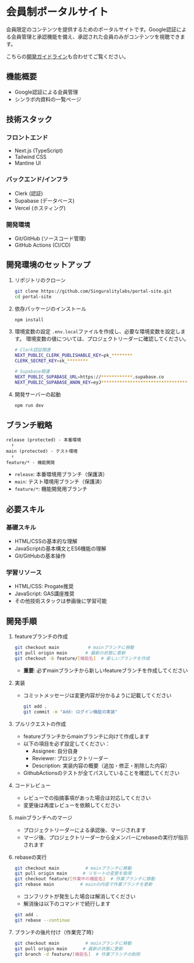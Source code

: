 # 会員制ポータルサイト

会員限定のコンテンツを提供するためのポータルサイトです。Google認証による会員管理と承認機能を備え、承認された会員のみがコンテンツを視聴できます。  

こちらの[開発ガイドライン](https://github.com/Singuralitylabs/portal-site/wiki/%E3%83%9D%E3%83%BC%E3%82%BF%E3%83%AB%E3%82%B5%E3%82%A4%E3%83%88%E9%96%8B%E7%99%BA%E3%82%AC%E3%82%A4%E3%83%89%E3%83%A9%E3%82%A4%E3%83%B3)も合わせてご覧ください。 

## 機能概要

- Google認証による会員管理
- シンラボ内資料の一覧ページ

## 技術スタック

### フロントエンド

- Next.js (TypeScript)
- Tailwind CSS
- Mantine UI

### バックエンド/インフラ

- Clerk (認証)
- Supabase (データベース)
- Vercel (ホスティング)

### 開発環境

- Git/GitHub (ソースコード管理)
- GitHub Actions (CI/CD)

## 開発環境のセットアップ

1. リポジトリのクローン

   ```bash
   git clone https://github.com/Singuralitylabs/portal-site.git
   cd portal-site
   ```

2. 依存パッケージのインストール

   ```bash
   npm install
   ```

3. 環境変数の設定
   `.env.local`ファイルを作成し、必要な環境変数を設定します。
   環境変数の値については、プロジェクトリーダーに確認してください。

   ```bash
   # Clerk認証関連
   NEXT_PUBLIC_CLERK_PUBLISHABLE_KEY=pk_********
   CLERK_SECRET_KEY=sk_********

   # Supabase関連
   NEXT_PUBLIC_SUPABASE_URL=https://************.supabase.co
   NEXT_PUBLIC_SUPABASE_ANON_KEY=eyJ*********************************
   ```

4. 開発サーバーの起動

   ```bash
   npm run dev
   ```

## ブランチ戦略

```
release (protected) - 本番環境
  ↑
main (protected) - テスト環境
  ↑
feature/* - 機能開発
```

- `release`: 本番環境用ブランチ（保護済）
- `main`: テスト環境用ブランチ（保護済）
- `feature/*`: 機能開発用ブランチ

## 必要スキル

### 基礎スキル

- HTML/CSSの基本的な理解
- JavaScriptの基本構文とES6機能の理解
- Git/GitHubの基本操作

### 学習リソース

- HTML/CSS: Progate推奨
- JavaScript: GAS講座推奨
- その他技術スタックは参画後に学習可能

## 開発手順

1. featureブランチの作成

   ```bash
   git checkout main           # mainブランチに移動
   git pull origin main       # 最新の状態に更新
   git checkout -b feature/[機能名]  # 新しいブランチを作成
   ```

   - **重要**: 必ずmainブランチから新しいfeatureブランチを作成してください

2. 実装

   - コミットメッセージは変更内容が分かるように記載してください
     ```bash
     git add .
     git commit -m "Add: ログイン機能の実装"
     ```

3. プルリクエストの作成

   - featureブランチからmainブランチに向けて作成します
   - 以下の項目を必ず設定してください：
     - Assignee: 自分自身
     - Reviewer: プロジェクトリーダー
     - Description: 実装内容の概要（追加・修正・削除した内容）
   - GithubActionsのテストが全てパスしていることを確認してください

4. コードレビュー

   - レビューでの指摘事項があった場合は対応してください
   - 変更後は再度レビューを依頼してください

5. mainブランチへのマージ
   - プロジェクトリーダーによる承認後、マージされます
   - マージ後、プロジェクトリーダーから全メンバーにrebaseの実行が指示されます
6. rebaseの実行
   ```bash
   git checkout main          # mainブランチに移動
   git pull origin main      # リモートの変更を取得
   git checkout feature/[作業中の機能名]  # 作業ブランチに移動
   git rebase main          # mainの内容で作業ブランチを更新
   ```
   - コンフリクトが発生した場合は解消してください
   - 解消後は以下のコマンドで続行します
   ```bash
   git add .
   git rebase --continue
   ```
7. ブランチの後片付け（作業完了時）
   ```bash
   git checkout main          # mainブランチに移動
   git pull origin main      # 最新の状態に更新
   git branch -d feature/[機能名]  # 作業ブランチの削除
   ```
